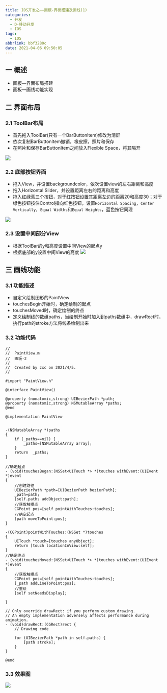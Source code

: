 ```yaml
---
title: IOS开发之——画板-界面搭建及画线(1)
categories:
  - 开发
  - D-移动开发
  - IOS
tags:
  - IOS
abbrlink: bbf3280c
date: 2021-04-06 09:50:05
---
```

## 一 概述

* 画板—界面布局搭建
* 画板—画线功能实现

<!--more-->

## 二 界面布局

### 2.1 ToolBar布局

* 首先拖入ToolBar(只有一个BarButtonItem)修改为清屏
* 依次复制BarButtonItem撤销，橡皮擦，照片和保存
* 在照片和保存BarButtonItem之间放入Flexible Space，将其隔开

![][1]

### 2.2 底部按钮界面

* 拖入View，并设置backgroundcolor，依次设置view的左右距离和高度
* 拖入Horizontal Slider，并设置距离左右的距离和高度
* 拖入红绿蓝三个按钮，对于红按钮设置其距离左边的距离20和高度30；对于绿色按钮按住Control指向红色按钮，设置`Horizontal Spacing`，`Center Vertically`，`Equal Widths`和`Equal Heights`，蓝色按钮同理

![][2]
### 2.3 设置中间部分View

* 根据ToolBar的y和高度设置中间View的起点y
* 根据底部的y设置中间View的高度
![][3]

## 三 画线功能

### 3.1 功能描述

* 自定义绘制图形的PaintView
* touchesBegin开始时，确定绘制的起点
* touchesMoved时，确定绘制的终点
* 定义绘制线的数组paths，当绘制开始时加入到paths数组中，drawRect时，执行path的stroke方法将线条绘制出来

### 3.2 功能代码

```
//
//  PaintView.m
//  画板-2
//
//  Created by zxc on 2021/4/5.
//

#import "PaintView.h"

@interface PaintView()

@property (nonatomic,strong) UIBezierPath *path;
@property (nonatomic,strong) NSMutableArray *paths;
@end

@implementation PaintView


-(NSMutableArray *)paths
{
    if (_paths==nil) {
        _paths=[NSMutableArray array];
    }
    return  _paths;
}

//确定起点
- (void)touchesBegan:(NSSet<UITouch *> *)touches withEvent:(UIEvent *)event
{
    //创建路径
    UIBezierPath *path=[UIBezierPath bezierPath];
    _path=path;
    [self.paths addObject:path];
    //获取触摸点
    CGPoint pos=[self pointWithTouches:touches];
    //确定起点
    [path moveToPoint:pos];
}

-(CGPoint)pointWithTouches:(NSSet *)touches
{
    UITouch *touch=[touches anyObject];
    return [touch locationInView:self];
}
//确定终点
- (void)touchesMoved:(NSSet<UITouch *> *)touches withEvent:(UIEvent *)event
{
    //获取触摸点
    CGPoint pos=[self pointWithTouches:touches];
    [_path addLineToPoint:pos];
    //重绘
    [self setNeedsDisplay];
    
}

// Only override drawRect: if you perform custom drawing.
// An empty implementation adversely affects performance during animation.
- (void)drawRect:(CGRect)rect {
    // Drawing code
    
    for (UIBezierPath *path in self.paths) {
        [path stroke];
    }
}

@end
```

### 3.3 效果图
![][4]



[1]:https://raw.githubusercontent.com/PGzxc/CDN/master/blog-ios/ios-draw-line-toolbar-view.png
[2]:https://raw.githubusercontent.com/PGzxc/CDN/master/blog-ios/ios-draw-line-bottom-button-align.png
[3]:https://raw.githubusercontent.com/PGzxc/CDN/master/blog-ios/ios-draw-line-layout-view.png
[4]:https://raw.githubusercontent.com/PGzxc/CDN/master/blog-ios/ios-draw-line-func-view.gif

